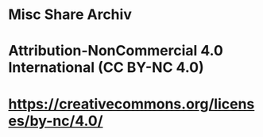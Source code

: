 # Misc Share Archiv
# Attribution-NonCommercial 4.0 International (CC BY-NC 4.0) 
# https://creativecommons.org/licenses/by-nc/4.0/
